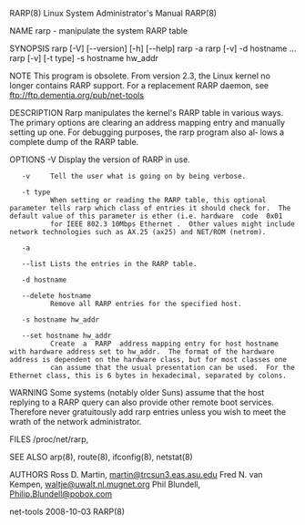 RARP(8)                                                                              Linux System Administrator's Manual                                                                              RARP(8)

NAME
       rarp - manipulate the system RARP table

SYNOPSIS
       rarp [-V] [--version] [-h] [--help]
       rarp -a
       rarp [-v] -d hostname ...
       rarp [-v] [-t type] -s hostname hw_addr

NOTE
       This program is obsolete.  From version 2.3, the Linux kernel no longer contains RARP support.  For a replacement RARP daemon, see ftp://ftp.dementia.org/pub/net-tools

DESCRIPTION
       Rarp  manipulates  the kernel's RARP table in various ways.  The primary options are clearing an address mapping entry and manually setting up one.  For debugging purposes, the rarp program also al‐
       lows a complete dump of the RARP table.

OPTIONS
       -V     Display the version of RARP in use.

       -v     Tell the user what is going on by being verbose.

       -t type
              When setting or reading the RARP table, this optional parameter tells rarp which class of entries it should check for.  The default value of this parameter is ether (i.e. hardware  code  0x01
              for IEEE 802.3 10Mbps Ethernet .  Other values might include network technologies such as AX.25 (ax25) and NET/ROM (netrom).

       -a

       --list Lists the entries in the RARP table.

       -d hostname

       --delete hostname
              Remove all RARP entries for the specified host.

       -s hostname hw_addr

       --set hostname hw_addr
              Create  a  RARP  address mapping entry for host hostname with hardware address set to hw_addr.  The format of the hardware address is dependent on the hardware class, but for most classes one
              can assume that the usual presentation can be used.  For the Ethernet class, this is 6 bytes in hexadecimal, separated by colons.

WARNING
       Some systems (notably older Suns) assume that the host replying to a RARP query can also provide other remote boot services. Therefore never gratuitously add rarp entries unless you wish to meet the
       wrath of the network administrator.

FILES
       /proc/net/rarp,

SEE ALSO
       arp(8), route(8), ifconfig(8), netstat(8)

AUTHORS
       Ross D. Martin, <martin@trcsun3.eas.asu.edu>
       Fred N. van Kempen, <waltje@uwalt.nl.mugnet.org>
       Phil Blundell, <Philip.Blundell@pobox.com>

net-tools                                                                                         2008-10-03                                                                                          RARP(8)
